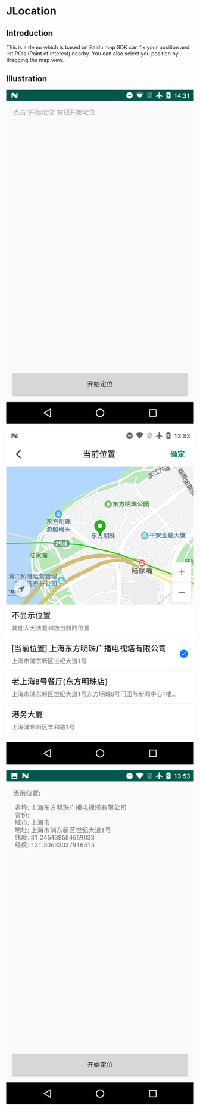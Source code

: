 # JLocation  

## Introduction  
This is a demo which is based on Baidu map SDK can fix your position and list POIs (Point of Interest) nearby. You can also select you position by dragging the map view.  

## Illustration  

![alt text](https://github.com/judging/JLocation/blob/master/images/1.png)  

![alt text](https://github.com/judging/JLocation/blob/master/images/2.png)  

![alt text](https://github.com/judging/JLocation/blob/master/images/3.png)  
